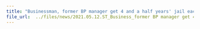 ```yaml
---
title: "Businessman, former BP manager get 4 and a half years' jail each for graft"
file_url:  ../files/news/2021.05.12.ST_Business_former BP manager get 4 and a half years jail each for graft.pdf
---
```

